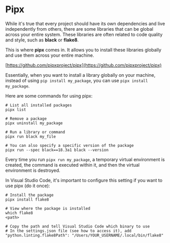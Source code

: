 # Pipx

While it's true that every project should have its own dependencies and live independently from others, there are some libraries that can be global across your entire system. These libraries are often related to code quality and style, such as **black** or **flake8**.

This is where **pipx** comes in. It allows you to install these libraries globally and use them across your entire machine.

[https://github.com/pipxproject/pipx](https://github.com/pipxproject/pipx)

Essentially, when you want to install a library globally on your machine, instead of using `pip install my_package`, you can use `pipx install my_package`.

Here are some commands for using pipx:

```shell
# List all installed packages
pipx list

# Remove a package
pipx uninstall my_package

# Run a library or command
pipx run black my_file

# You can also specify a specific version of the package
pipx run --spec black==18.3a1 black --version
```

Every time you run `pipx run my_package`, a temporary virtual environment is created, the command is executed within it, and then the virtual environment is destroyed.

In Visual Studio Code, it's important to configure this setting if you want to use pipx (do it once):

```shell
# Install the package
pipx install flake8

# View where the package is installed
which flake8
<path>

# Copy the path and tell Visual Studio Code which binary to use
# In the settings.json file (see how to access it), add
"python.linting.flake8Path": "/Users/YOUR_USERNAME/.local/bin/flake8"
```
